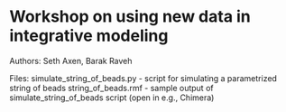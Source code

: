 # Workshop on using new data in integrative modeling

Authors: Seth Axen, Barak Raveh

Files:
simulate_string_of_beads.py - script for simulating a parametrized string of beads
string_of_beads.rmf - sample output of simulate_string_of_beads script (open in e.g., Chimera)
